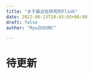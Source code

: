 ```yaml
---
title: "关于最近在研究的Flink"
date: 2022-06-13T20:43:03+08:00
draft: false
author: "RyuZUSUNC"

---
```


# 待更新